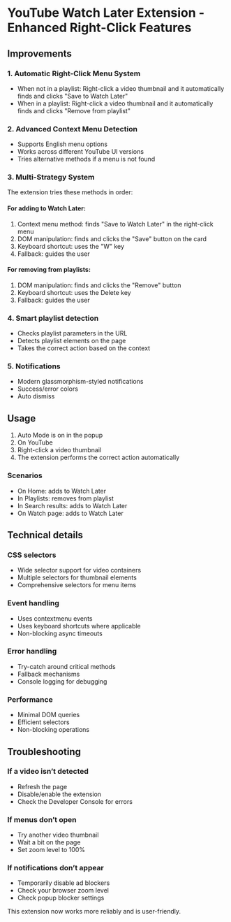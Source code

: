 # YouTube Watch Later Extension - Enhanced Right-Click Features

## Improvements

### 1. Automatic Right-Click Menu System
- When not in a playlist: Right-click a video thumbnail and it automatically finds and clicks "Save to Watch Later"
- When in a playlist: Right-click a video thumbnail and it automatically finds and clicks "Remove from playlist"

### 2. Advanced Context Menu Detection
- Supports English menu options
- Works across different YouTube UI versions
- Tries alternative methods if a menu is not found

### 3. Multi-Strategy System
The extension tries these methods in order:

#### For adding to Watch Later:
1. Context menu method: finds "Save to Watch Later" in the right-click menu
2. DOM manipulation: finds and clicks the "Save" button on the card
3. Keyboard shortcut: uses the "W" key
4. Fallback: guides the user

#### For removing from playlists:
1. DOM manipulation: finds and clicks the "Remove" button
2. Keyboard shortcut: uses the Delete key
3. Fallback: guides the user

### 4. Smart playlist detection
- Checks playlist parameters in the URL
- Detects playlist elements on the page
- Takes the correct action based on the context

### 5. Notifications
- Modern glassmorphism-styled notifications
- Success/error colors
- Auto dismiss

## Usage

1. Auto Mode is on in the popup
2. On YouTube
3. Right-click a video thumbnail
4. The extension performs the correct action automatically

### Scenarios
- On Home: adds to Watch Later
- In Playlists: removes from playlist
- In Search results: adds to Watch Later
- On Watch page: adds to Watch Later

## Technical details

### CSS selectors
- Wide selector support for video containers
- Multiple selectors for thumbnail elements
- Comprehensive selectors for menu items

### Event handling
- Uses contextmenu events
- Uses keyboard shortcuts where applicable
- Non-blocking async timeouts

### Error handling
- Try-catch around critical methods
- Fallback mechanisms
- Console logging for debugging

### Performance
- Minimal DOM queries
- Efficient selectors
- Non-blocking operations

## Troubleshooting

### If a video isn’t detected
- Refresh the page
- Disable/enable the extension
- Check the Developer Console for errors

### If menus don’t open
- Try another video thumbnail
- Wait a bit on the page
- Set zoom level to 100%

### If notifications don’t appear
- Temporarily disable ad blockers
- Check your browser zoom level
- Check popup blocker settings

This extension now works more reliably and is user-friendly.
